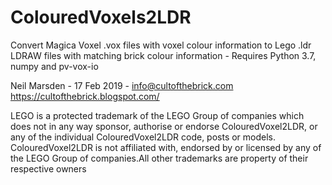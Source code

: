 # ColouredVoxels2LDR
Convert Magica Voxel .vox files with voxel colour information to Lego .ldr LDRAW files with matching brick colour information - 
Requires Python 3.7, numpy and pv-vox-io

Neil Marsden - 17 Feb 2019 - info@cultofthebrick.com
https://cultofthebrick.blogspot.com/


LEGO is a protected trademark of the LEGO Group of companies which does not in any way sponsor, authorise or endorse ColouredVoxel2LDR, or any of the individual ColouredVoxel2LDR code, posts or models. ColouredVoxel2LDR is not affiliated with, endorsed by or licensed by any of the LEGO Group of companies.All other trademarks are property of their respective owners
